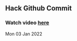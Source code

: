
 ## Hack Github Commit 
 ### Watch video <a href="https://www.youtube.com">here</a> 
 Mon 03 Jan 2022 
